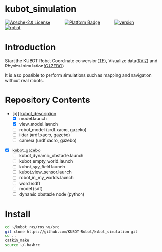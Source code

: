 # kubot_simulation

[![Apache-2.0 License](https://img.shields.io/badge/license-Apache2.0-purple)](https://opensource.org/licenses/Apache-2.0)
&nbsp;&nbsp;&nbsp;&nbsp;&nbsp;&nbsp;&nbsp;&nbsp;&nbsp;&nbsp;
[![Platform Badge](https://img.shields.io/badge/platform-ROS_Melodic-blue.svg)](http://wiki.ros.org/melodic)
&nbsp;&nbsp;&nbsp;&nbsp;&nbsp;&nbsp;&nbsp;&nbsp;&nbsp;&nbsp;
[![version](https://img.shields.io/badge/version-0.0.1-green)](https://robot.shayangye.com/robots/59)
&nbsp;&nbsp;&nbsp;&nbsp;&nbsp;&nbsp;&nbsp;&nbsp;&nbsp;&nbsp;
[![robot](https://img.shields.io/badge/robot-KUBOT-orange)](http://www.shayangye.com/)
&nbsp;&nbsp;&nbsp;&nbsp;&nbsp;&nbsp;&nbsp;&nbsp;&nbsp;&nbsp;

# Introduction

Start the KUBOT Robot Coordinate conversion([TF](http://wiki.ros.org/tf)), Visualize data([RViZ](http://wiki.ros.org/rviz)) and Physical simulation([GAZEBO](http://gazebosim.org/)).

It is also possible to perform simulations such as mapping and navigation without real robots.

# Repository Contents
 - [x]] [kubot_description](https://github.com/KUBOT-Robot/kubot_ros/wiki/3.1-kubot_model)
   - [x] model.launch
   - [x] view_model.launch
   - [ ] robot_model (urdf.xacro, gazebo)
   - [ ] lidar (urdf.xacro, gazebo)
   - [ ] camera (urdf.xacro, gazebo)
 - [x] [kubot_gazebo](https://github.com/KUBOT-Robot/kubot_ros/wiki/3.2-kubot_gazebo)
   - [ ] kubot_dynamic_obstacle.launch
   - [ ] kubot_empty_world.launch
   - [ ] kubot_syy_field.launch
   - [ ] kubot_view_sensor.launch
   - [ ] robot_in_my_worlds.launch
   - [ ] word (sdf)
   - [ ] model (sdf)
   - [ ] dynamic obstacle node (python)

# Install

```sh
cd ~/kubot_ros/ros_ws/src
git clone https://github.com/KUBOT-Robot/kubot_simulation.git
cd ..
catkin_make
source ~/.bashrc
```